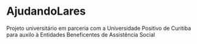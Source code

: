 # AjudandoLares
Projeto universitário em parceria com a Universidade Positivo de Curitiba para auxilo à Entidades Beneficentes de Assistência Social
